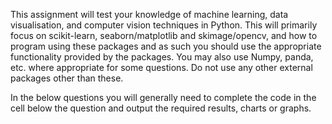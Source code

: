 This assignment will test your knowledge of machine learning, data visualisation, and computer vision techniques in Python. This will primarily focus on scikit-learn, seaborn/matplotlib and skimage/opencv, and how to program using these packages and as such you should use the appropriate functionality provided by the packages. You may also use Numpy, panda, etc. where appropriate for some questions. Do not use any other external packages other than these.

In the below questions you will generally need to complete the code in the cell below the question and output the required results, charts or graphs.
